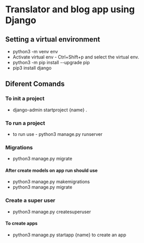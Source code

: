 # Translator and blog app using Django

## Setting a virtual environment

* python3 -m venv env
* Activate virtual env - Ctrl+Shift+p and select the virtual env.
* python3 -m pip install --upgrade pip
* pip3 install django

## Diferent Comands

### To init a project

* django-admin startproject {name} .

### To run a project

* to run use - python3 manage.py runserver

### Migrations

* python3 manage.py migrate

#### After create models on app run should use

* python3 manage.py makemigrations
* python3 manage.py migrate

### Create a super user

* python3 manage.py createsuperuser

#### To create apps

* python3 manage.py startapp {name} to create an app
